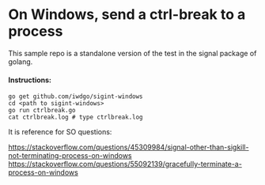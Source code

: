 # On Windows, send a ctrl-break to a process

This sample repo is a standalone version of the test in the signal package of golang.

#### Instructions:

```
go get github.com/iwdgo/sigint-windows
cd <path to sigint-windows>
go run ctrlbreak.go
cat ctrlbreak.log # type ctrlbreak.log
```

It is reference for SO questions:

https://stackoverflow.com/questions/45309984/signal-other-than-sigkill-not-terminating-process-on-windows
https://stackoverflow.com/questions/55092139/gracefully-terminate-a-process-on-windows
